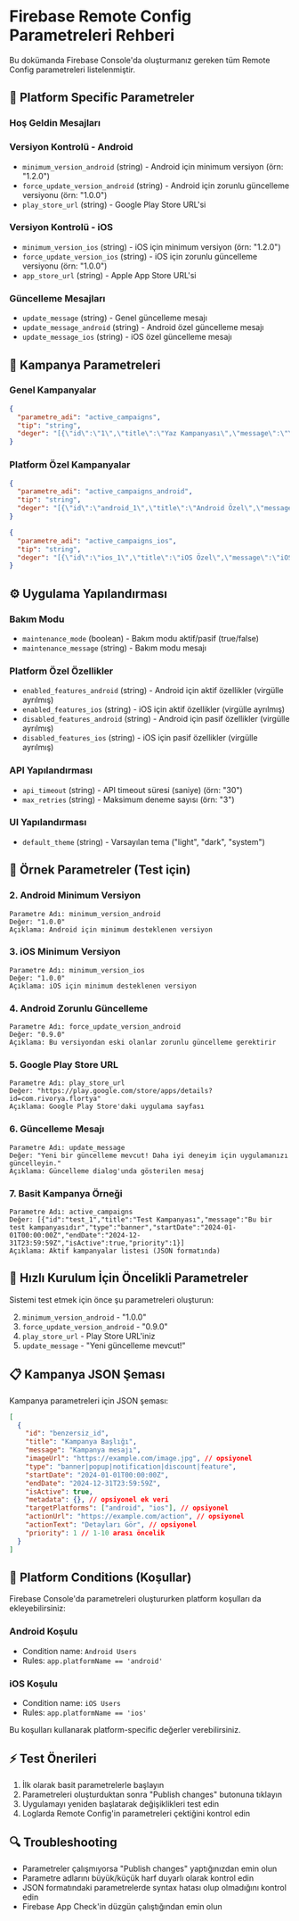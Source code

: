 # Firebase Remote Config Parametreleri Rehberi

Bu dokümanda Firebase Console'da oluşturmanız gereken tüm Remote Config parametreleri listelenmiştir.

## 🔧 Platform Specific Parametreler

### Hoş Geldin Mesajları
<!-- Welcome message parametreleri kaldırıldı -->

### Versiyon Kontrolü - Android
- `minimum_version_android` (string) - Android için minimum versiyon (örn: "1.2.0")
- `force_update_version_android` (string) - Android için zorunlu güncelleme versiyonu (örn: "1.0.0") 
- `play_store_url` (string) - Google Play Store URL'si

### Versiyon Kontrolü - iOS  
- `minimum_version_ios` (string) - iOS için minimum versiyon (örn: "1.2.0")
- `force_update_version_ios` (string) - iOS için zorunlu güncelleme versiyonu (örn: "1.0.0")
- `app_store_url` (string) - Apple App Store URL'si

### Güncelleme Mesajları
- `update_message` (string) - Genel güncelleme mesajı
- `update_message_android` (string) - Android özel güncelleme mesajı
- `update_message_ios` (string) - iOS özel güncelleme mesajı

## 📱 Kampanya Parametreleri

### Genel Kampanyalar
```json
{
  "parametre_adi": "active_campaigns",
  "tip": "string",
  "deger": "[{\"id\":\"1\",\"title\":\"Yaz Kampanyası\",\"message\":\"Yeni yaz kampanyamızı kaçırmayın!\",\"type\":\"banner\",\"startDate\":\"2024-06-01T00:00:00Z\",\"endDate\":\"2024-08-31T23:59:59Z\",\"isActive\":true,\"targetPlatforms\":[\"android\",\"ios\"],\"actionUrl\":\"https://example.com/campaign\",\"actionText\":\"Detaylara Göz At\",\"priority\":1}]"
}
```

### Platform Özel Kampanyalar
```json
{
  "parametre_adi": "active_campaigns_android",
  "tip": "string", 
  "deger": "[{\"id\":\"android_1\",\"title\":\"Android Özel\",\"message\":\"Android kullanıcıları için özel kampanya\",\"type\":\"popup\",\"startDate\":\"2024-06-01T00:00:00Z\",\"endDate\":\"2024-12-31T23:59:59Z\",\"isActive\":true,\"priority\":2}]"
}
```

```json
{
  "parametre_adi": "active_campaigns_ios", 
  "tip": "string",
  "deger": "[{\"id\":\"ios_1\",\"title\":\"iOS Özel\",\"message\":\"iOS kullanıcıları için özel kampanya\",\"type\":\"popup\",\"startDate\":\"2024-06-01T00:00:00Z\",\"endDate\":\"2024-12-31T23:59:59Z\",\"isActive\":true,\"priority\":2}]"
}
```

## ⚙️ Uygulama Yapılandırması

### Bakım Modu
- `maintenance_mode` (boolean) - Bakım modu aktif/pasif (true/false)
- `maintenance_message` (string) - Bakım modu mesajı

### Platform Özel Özellikler
- `enabled_features_android` (string) - Android için aktif özellikler (virgülle ayrılmış)
- `enabled_features_ios` (string) - iOS için aktif özellikler (virgülle ayrılmış)
- `disabled_features_android` (string) - Android için pasif özellikler (virgülle ayrılmış)  
- `disabled_features_ios` (string) - iOS için pasif özellikler (virgülle ayrılmış)

### API Yapılandırması
- `api_timeout` (string) - API timeout süresi (saniye) (örn: "30")
- `max_retries` (string) - Maksimum deneme sayısı (örn: "3")

### UI Yapılandırması
<!-- Show welcome message parametresi kaldırıldı -->
- `default_theme` (string) - Varsayılan tema ("light", "dark", "system")

## 📝 Örnek Parametreler (Test için)

<!-- Hoş geldin mesajı parametresi kaldırıldı -->

### 2. Android Minimum Versiyon
```
Parametre Adı: minimum_version_android  
Değer: "1.0.0"
Açıklama: Android için minimum desteklenen versiyon
```

### 3. iOS Minimum Versiyon
```
Parametre Adı: minimum_version_ios
Değer: "1.0.0" 
Açıklama: iOS için minimum desteklenen versiyon
```

### 4. Android Zorunlu Güncelleme
```
Parametre Adı: force_update_version_android
Değer: "0.9.0"
Açıklama: Bu versiyondan eski olanlar zorunlu güncelleme gerektirir
```

### 5. Google Play Store URL
```
Parametre Adı: play_store_url
Değer: "https://play.google.com/store/apps/details?id=com.rivorya.flortya"
Açıklama: Google Play Store'daki uygulama sayfası
```

### 6. Güncelleme Mesajı
```
Parametre Adı: update_message
Değer: "Yeni bir güncelleme mevcut! Daha iyi deneyim için uygulamanızı güncelleyin."
Açıklama: Güncelleme dialog'unda gösterilen mesaj
```

### 7. Basit Kampanya Örneği
```
Parametre Adı: active_campaigns
Değer: [{"id":"test_1","title":"Test Kampanyası","message":"Bu bir test kampanyasıdır","type":"banner","startDate":"2024-01-01T00:00:00Z","endDate":"2024-12-31T23:59:59Z","isActive":true,"priority":1}]
Açıklama: Aktif kampanyalar listesi (JSON formatında)
```

## 🚀 Hızlı Kurulum İçin Öncelikli Parametreler

Sistemi test etmek için önce şu parametreleri oluşturun:

<!-- welcome_message parametresi kaldırıldı -->
2. `minimum_version_android` - "1.0.0"  
3. `force_update_version_android` - "0.9.0"
4. `play_store_url` - Play Store URL'iniz
5. `update_message` - "Yeni güncelleme mevcut!"

## 📋 Kampanya JSON Şeması

Kampanya parametreleri için JSON şeması:

```json
[
  {
    "id": "benzersiz_id",
    "title": "Kampanya Başlığı", 
    "message": "Kampanya mesajı",
    "imageUrl": "https://example.com/image.jpg", // opsiyonel
    "type": "banner|popup|notification|discount|feature",
    "startDate": "2024-01-01T00:00:00Z",
    "endDate": "2024-12-31T23:59:59Z", 
    "isActive": true,
    "metadata": {}, // opsiyonel ek veri
    "targetPlatforms": ["android", "ios"], // opsiyonel
    "actionUrl": "https://example.com/action", // opsiyonel
    "actionText": "Detayları Gör", // opsiyonel
    "priority": 1 // 1-10 arası öncelik
  }
]
```

## 🎯 Platform Conditions (Koşullar)

Firebase Console'da parametreleri oluştururken platform koşulları da ekleyebilirsiniz:

### Android Koşulu
- Condition name: `Android Users`
- Rules: `app.platformName == 'android'`

### iOS Koşulu  
- Condition name: `iOS Users`
- Rules: `app.platformName == 'ios'`

Bu koşulları kullanarak platform-specific değerler verebilirsiniz.

## ⚡ Test Önerileri

1. İlk olarak basit parametrelerle başlayın
2. Parametreleri oluşturduktan sonra "Publish changes" butonuna tıklayın
3. Uygulamayı yeniden başlatarak değişiklikleri test edin
4. Loglarda Remote Config'in parametreleri çektiğini kontrol edin

## 🔍 Troubleshooting

- Parametreler çalışmıyorsa "Publish changes" yaptığınızdan emin olun
- Parametre adlarını büyük/küçük harf duyarlı olarak kontrol edin
- JSON formatındaki parametrelerde syntax hatası olup olmadığını kontrol edin
- Firebase App Check'in düzgün çalıştığından emin olun 
